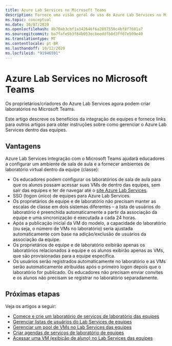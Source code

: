 ```yaml
---
title: Azure Lab Services no Microsoft Teams
description: Fornece uma visão geral do uso de Azure Lab Services no Microsoft Teams.
ms.topic: conceptual
ms.date: 10/07/2020
ms.openlocfilehash: 8b70ab3cbf1a342646f6a2897550c4bf8f7601a7
ms.sourcegitcommit: ba7fafe5b3f84b053ecbeeddfb0d3ff07e509e40
ms.translationtype: MT
ms.contentlocale: pt-BR
ms.lasthandoff: 10/12/2020
ms.locfileid: "91946591"
---
```

# <a name="azure-lab-services-within-microsoft-teams"></a>Azure Lab Services no Microsoft Teams

Os proprietários/criadores do Azure Lab Services agora podem criar laboratórios no Microsoft Teams.

Este artigo descreve os benefícios da integração de equipes e fornece links para outros artigos para obter instruções sobre como gerenciar o Azure Lab Services dentro das equipes. 

## <a name="benefits"></a>Vantagens

Azure Lab Services integração com o Microsoft Teams ajudará educadores a configurar um ambiente de sala de aula e a fornecer ambientes de laboratório virtual dentro da equipe (classe): 

* Os educadores podem configurar os laboratórios de sala de aula para que os alunos possam acessar suas VMs de dentro das equipes, sem sair das equipes e ter de navegar até o [site Azure Lab Services](https://labs.azure.com).
* SSO (logon único) de equipes para Azure Lab Services.
* Os proprietários de equipe e de laboratório não precisam manter as escalas de classe em dois sistemas diferentes – a lista de usuários do laboratório é preenchida automaticamente a partir da associação da equipe e uma sincronização é executada a cada 24 horas. 
* Após a publicação inicial da VM do modelo, a capacidade do laboratório (ou seja, o número de VMs no laboratório) seria ajustada automaticamente com base na adição/exclusão de usuários da associação da equipe. 
* Os proprietários de equipe e de laboratório exibirão apenas os laboratórios relacionados à equipe e os alunos exibirão apenas as VMs, que são provisionadas para a equipe específica. 
* Os usuários serão registrados automaticamente no laboratório e as VMs serão automaticamente atribuídas após o primeiro logon depois que o laboratório for publicado. Os educadores não precisam enviar convites e os alunos não precisam se registrar no laboratório separadamente.  

## <a name="next-steps"></a>Próximas etapas

Veja os artigos a seguir:

- [Comece e crie um laboratório de serviços de laboratório das equipes](how-to-get-started-create-lab-within-teams.md)
- [Gerenciar listas de usuários do Lab Services de equipes](how-to-manage-user-lists-within-teams.md)
- [Gerenciar um pool de VMs no Lab Services das equipes](how-to-manage-vm-pool-within-teams.md)
- [Criar agendas de serviços de laboratório de equipes](how-to-create-schedules-within-teams.md)
- [Acessar uma VM (exibição de aluno) no Lab Services das equipes](how-to-access-vm-for-students-within-teams.md)
